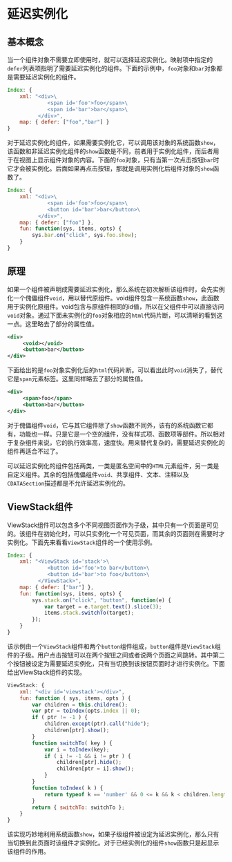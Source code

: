 # 延迟实例化

## 基本概念

当一个组件对象不需要立即使用时，就可以选择延迟实例化。映射项中指定的`defer`列表项指明了需要延迟实例化的组件。下面的示例中，`foo`对象和`bar`对象都是需要延迟实例化的组件。

```js
Index: {
    xml: "<div>\
             <span id='foo'>foo</span>\
             <span id='bar'>bar</span>\
          </div>",
    map: { defer: ["foo","bar"] }
}
```

对于延迟实例化的组件，如果需要实例化它，可以调用该对象的系统函数`show`，该函数和非延迟实例化组件的`show`函数是不同，前者用于实例化组件，而后者用于在视图上显示组件对象的内容。下面的`foo`对象，只有当第一次点击按钮`bar`时它才会被实例化。后面如果再点击按钮，那就是调用实例化后组件对象的`show`函数了。

```js
Index: {
    xml: "<div>\
             <span id='foo'>foo</span>\
             <button id='bar'>bar</button>\
          </div>",
    map: { defer: ["foo"] },
    fun: function(sys, items, opts) {
        sys.bar.on("click", sys.foo.show);
    }
}
```

## 原理

如果一个组件被声明成需要延迟实例化，那么系统在初次解析该组件时，会先实例化一个傀儡组件`void`，用以替代原组件。void组件包含一系统函数`show`，此函数用于实例化原组件。void包含与原组件相同的id值，所以在父组件中可以直接访问`void`对象。通过下面未实例化的`foo`对象相应的`html`代码片断，可以清晰的看到这一点。这里略去了部分的属性值。

```xml
<div>
     <void></void>
     <button>bar</button>
</div> 
```

下面给出的是`foo`对象实例化后的`html`代码片断。可以看出此时`void`消失了，替代它是`span`元素标签。这里同样略去了部分的属性值。

```xml
<div>
     <span>foo</span>
     <button>bar</button>
</div>
```

对于傀儡组件`void`，它与其它组件除了`show`函数不同外，该有的系统函数它都有，功能也一样。只是它是一个空的组件，没有样式项、函数项等部件。所以相对于复杂组件来说，它的执行效率高，速度快。用来替代复杂的，需要延迟实例化的组件再适合不过了。

可以延迟实例化的组件包括两类，一类是匿名空间中的`HTML`元素组件，另一类是自定义组件。其余的包括傀儡组件`void`、共享组件、文本、注释以及`CDATASection`描述都是不允许延迟实例化的。

## ViewStack组件

ViewStack组件可以包含多个不同视图页面作为子级，其中只有一个页面是可见的。该组件在初始化时，可以只实例化一个可见页面，而其余的页面则在需要时才实例化。下面先来看看`ViewStack`组件的一个使用示例。

```js
Index: {
    xml: "<ViewStack id='stack'>\
             <button id='foo'>to bar</button>\
             <button id='bar'>to foo</button>\
          </ViewStack>",
    map: { defer: ["bar"] },
    fun: function(sys, items, opts) {
        sys.stack.on("click", "button", function(e) {
            var target = e.target.text().slice(3);
            items.stack.switchTo(target);
        });
    }
}
```
该示例由一个`ViewStack`组件和两个`button`组件组成，`button`组件是`ViewStack`组件的子级。用户点击按钮可以在两个按钮之间或者说两个页面之间跳转。其中第二个按钮被设定为需要延迟实例化，只有当切换到该按钮页面时才进行实例化。下面给出ViewStack组件的实现。

```js
ViewStack: {
    xml: "<div id='viewstack'></div>",
    fun: function ( sys, items, opts ) {
        var children = this.children();
        var ptr = toIndex(opts.index || 0);
        if ( ptr != -1 ) {
            children.except(ptr).call("hide");
            children[ptr].show();
        }
        function switchTo( key ) {
            var i = toIndex(key);
            if ( i != -1 && i != ptr ) {
                children[ptr].hide();
                children[ptr = i].show();
            }
        }
        function toIndex( k ) {
            return typeof k == 'number' && 0 <= k && k < children.length ? k : -1;
        }
        return { switchTo: switchTo };
    }
}
```

该实现巧妙地利用系统函数`show`，如果子级组件被设定为延迟实例化，那么只有当切换到此页面时该组件才实例化。对于已经实例化的组件`show`函数只是起显示该组件的作用。